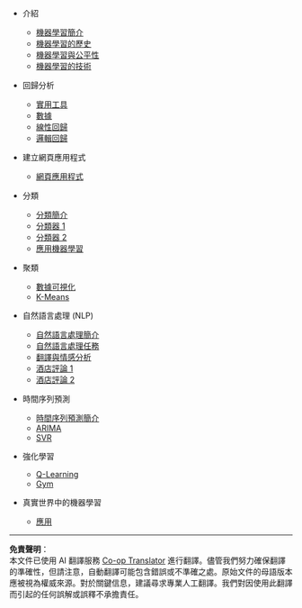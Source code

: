 <!--
CO_OP_TRANSLATOR_METADATA:
{
  "original_hash": "68dd06c685f6ce840e0acfa313352e7c",
  "translation_date": "2025-08-29T21:08:30+00:00",
  "source_file": "docs/_sidebar.md",
  "language_code": "mo"
}
-->
- 介紹
  - [機器學習簡介](../1-Introduction/1-intro-to-ML/README.md)
  - [機器學習的歷史](../1-Introduction/2-history-of-ML/README.md)
  - [機器學習與公平性](../1-Introduction/3-fairness/README.md)
  - [機器學習的技術](../1-Introduction/4-techniques-of-ML/README.md)

- 回歸分析
  - [實用工具](../2-Regression/1-Tools/README.md)
  - [數據](../2-Regression/2-Data/README.md)
  - [線性回歸](../2-Regression/3-Linear/README.md)
  - [邏輯回歸](../2-Regression/4-Logistic/README.md)

- 建立網頁應用程式
  - [網頁應用程式](../3-Web-App/1-Web-App/README.md)

- 分類
  - [分類簡介](../4-Classification/1-Introduction/README.md)
  - [分類器 1](../4-Classification/2-Classifiers-1/README.md)
  - [分類器 2](../4-Classification/3-Classifiers-2/README.md)
  - [應用機器學習](../4-Classification/4-Applied/README.md)

- 聚類
  - [數據可視化](../5-Clustering/1-Visualize/README.md)
  - [K-Means](../5-Clustering/2-K-Means/README.md)

- 自然語言處理 (NLP)
  - [自然語言處理簡介](../6-NLP/1-Introduction-to-NLP/README.md)
  - [自然語言處理任務](../6-NLP/2-Tasks/README.md)
  - [翻譯與情感分析](../6-NLP/3-Translation-Sentiment/README.md)
  - [酒店評論 1](../6-NLP/4-Hotel-Reviews-1/README.md)
  - [酒店評論 2](../6-NLP/5-Hotel-Reviews-2/README.md)

- 時間序列預測
  - [時間序列預測簡介](../7-TimeSeries/1-Introduction/README.md)
  - [ARIMA](../7-TimeSeries/2-ARIMA/README.md)
  - [SVR](../7-TimeSeries/3-SVR/README.md)

- 強化學習
  - [Q-Learning](../8-Reinforcement/1-QLearning/README.md)
  - [Gym](../8-Reinforcement/2-Gym/README.md)

- 真實世界中的機器學習
  - [應用](../9-Real-World/1-Applications/README.md)

---

**免責聲明**：  
本文件已使用 AI 翻譯服務 [Co-op Translator](https://github.com/Azure/co-op-translator) 進行翻譯。儘管我們努力確保翻譯的準確性，但請注意，自動翻譯可能包含錯誤或不準確之處。原始文件的母語版本應被視為權威來源。對於關鍵信息，建議尋求專業人工翻譯。我們對因使用此翻譯而引起的任何誤解或誤釋不承擔責任。